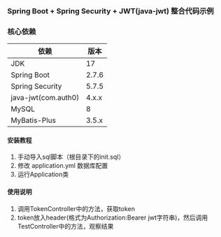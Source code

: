 ### Spring Boot + Spring Security + JWT(java-jwt) 整合代码示例

### 核心依赖

| 依赖                  | 版本    |
|---------------------|-------|
| JDK                 | 17    |
| Spring Boot         | 2.7.6 |
| Spring Security     | 5.7.5 |
| java-jwt(com.auth0) | 4.x.x |
| MySQL               | 8     |
| MyBatis-Plus        | 3.5.x |

#### 安装教程

1. 手动导入sql脚本（根目录下的init.sql）
2. 修改 application.yml 数据库配置
3. 运行Application类

#### 使用说明

1. 调用TokenController中的方法，获取token
2. token放入header(格式为Authorization:Bearer jwt字符串)，然后调用TestController中的方法，观察结果
